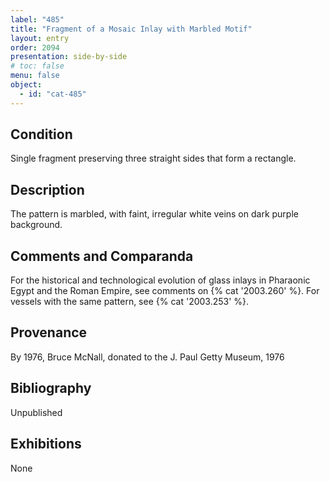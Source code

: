 ```yaml
---
label: "485"
title: "Fragment of a Mosaic Inlay with Marbled Motif"
layout: entry
order: 2094
presentation: side-by-side
# toc: false
menu: false
object:
  - id: "cat-485"
---
```


## Condition

Single fragment preserving three straight sides that form a rectangle.

## Description

The pattern is marbled, with faint, irregular white veins on dark purple background.

## Comments and Comparanda

For the historical and technological evolution of glass inlays in Pharaonic Egypt and the Roman Empire, see comments on {% cat '2003.260' %}. For vessels with the same pattern, see {% cat '2003.253' %}.

## Provenance

By 1976, Bruce McNall, donated to the J. Paul Getty Museum, 1976

## Bibliography

Unpublished

## Exhibitions

None